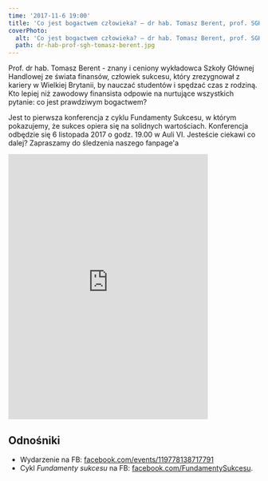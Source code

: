 ```yaml
---
time: '2017-11-6 19:00'
title: 'Co jest bogactwem człowieka? — dr hab. Tomasz Berent, prof. SGH'
coverPhoto:
  alt: 'Co jest bogactwem człowieka? — dr hab. Tomasz Berent, prof. SGH'
  path: dr-hab-prof-sgh-tomasz-berent.jpg
---
```

Prof. dr hab. Tomasz Berent - znany i ceniony wykładowca 
Szkoły Głównej Handlowej ze świata finansów, człowiek sukcesu, 
który zrezygnował z kariery w Wielkiej Brytanii, by nauczać studentów i 
spędzać czas z rodziną. Kto lepiej niż zawodowy finansista odpowie na 
nurtujące wszystkich pytanie: co jest prawdziwym bogactwem?

Jest to pierwsza konferencja z cyklu Fundamenty Sukcesu, 
w którym pokazujemy, że sukces opiera się na solidnych wartościach. 
Konferencja odbędzie się 6 listopada 2017 o godz. 19.00 w Auli VI. 
Jesteście ciekawi co dalej? Zapraszamy do śledzenia naszego fanpage'a

<iframe src="https://www.facebook.com/plugins/post.php?href=https%3A%2F%2Fweb.facebook.com%2FSoliDeo1989%2Fposts%2F10154995692722023&width=400&show_text=true&height=531&appId" width="400" height="531" style="border:none;overflow:hidden" scrolling="no" frameborder="0" allowTransparency="true"></iframe>

## Odnośniki

- Wydarzenie na FB: [facebook.com/events/119778138717791](https://web.facebook.com/events/119778138717791/)
- Cykl *Fundamenty sukcesu* na FB: [facebook.com/FundamentySukcesu](https://web.facebook.com/FundamentySukcesu/).